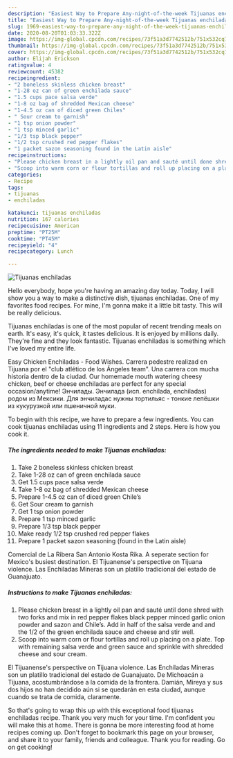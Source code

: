 ```yaml
---
description: "Easiest Way to Prepare Any-night-of-the-week Tijuanas enchiladas"
title: "Easiest Way to Prepare Any-night-of-the-week Tijuanas enchiladas"
slug: 1969-easiest-way-to-prepare-any-night-of-the-week-tijuanas-enchiladas
date: 2020-08-20T01:03:33.322Z
image: https://img-global.cpcdn.com/recipes/73f51a3d7742512b/751x532cq70/tijuanas-enchiladas-recipe-main-photo.jpg
thumbnail: https://img-global.cpcdn.com/recipes/73f51a3d7742512b/751x532cq70/tijuanas-enchiladas-recipe-main-photo.jpg
cover: https://img-global.cpcdn.com/recipes/73f51a3d7742512b/751x532cq70/tijuanas-enchiladas-recipe-main-photo.jpg
author: Elijah Erickson
ratingvalue: 4
reviewcount: 45382
recipeingredient:
- "2 boneless skinless chicken breast"
- "1-28 oz can of green enchilada sauce"
- "1.5 cups pace salsa verde"
- "1-8 oz bag of shredded Mexican cheese"
- "1-4.5 oz can of diced green Chiles"
- " Sour cream to garnish"
- "1 tsp onion powder"
- "1 tsp minced garlic"
- "1/3 tsp black pepper"
- "1/2 tsp crushed red pepper flakes"
- "1 packet sazon seasoning found in the Latin aisle"
recipeinstructions:
- "Please chicken breast in a lightly oil pan and sauté until done shred with two forks and mix in red pepper flakes black pepper minced garlic onion powder and sazon and Chile’s. Add in half of the salsa verde and and the 1/2 of the green enchilada sauce and cheese and stir well."
- "Scoop into warm corn or flour tortillas and roll up placing on a plate. Top with remaining salsa verde and green sauce and sprinkle with shredded cheese and sour cream."
categories:
- Recipe
tags:
- tijuanas
- enchiladas

katakunci: tijuanas enchiladas 
nutrition: 167 calories
recipecuisine: American
preptime: "PT25M"
cooktime: "PT45M"
recipeyield: "4"
recipecategory: Lunch

---
```



![Tijuanas enchiladas](https://img-global.cpcdn.com/recipes/73f51a3d7742512b/751x532cq70/tijuanas-enchiladas-recipe-main-photo.jpg)

Hello everybody, hope you're having an amazing day today. Today, I will show you a way to make a distinctive dish, tijuanas enchiladas. One of my favorites food recipes. For mine, I'm gonna make it a little bit tasty. This will be really delicious.

Tijuanas enchiladas is one of the most popular of recent trending meals on earth. It's easy, it's quick, it tastes delicious. It is enjoyed by millions daily. They're fine and they look fantastic. Tijuanas enchiladas is something which I've loved my entire life.

Easy Chicken Enchiladas - Food Wishes. Carrera pedestre realizad en Tijuana por el &#34;club atlético de los Ángeles team&#34;. Una carrera con mucha historia dentro de la ciudad. Our homemade mouth watering cheesy chicken, beef or cheese enchiladas are perfect for any special occasion/anytime! Энчилады. Энчилада (исп. enchilada, enchiladas) родом из Мексики. Для энчиладас нужны тортильяс - тонкие лепёшки из кукурузной или пшеничной муки.


To begin with this recipe, we have to prepare a few ingredients. You can cook tijuanas enchiladas using 11 ingredients and 2 steps. Here is how you cook it.

<!--inarticleads1-->

##### The ingredients needed to make Tijuanas enchiladas:

1. Take 2 boneless skinless chicken breast
1. Take 1-28 oz can of green enchilada sauce
1. Get 1.5 cups pace salsa verde
1. Take 1-8 oz bag of shredded Mexican cheese
1. Prepare 1-4.5 oz can of diced green Chile’s
1. Get  Sour cream to garnish
1. Get 1 tsp onion powder
1. Prepare 1 tsp minced garlic
1. Prepare 1/3 tsp black pepper
1. Make ready 1/2 tsp crushed red pepper flakes
1. Prepare 1 packet sazon seasoning (found in the Latin aisle)


Comercial de La Ribera San Antonio Kosta Rika. A seperate section for Mexico&#39;s busiest destination. El Tijuanense&#39;s perspective on Tijuana violence. Las Enchiladas Mineras son un platillo tradicional del estado de Guanajuato. 

<!--inarticleads2-->

##### Instructions to make Tijuanas enchiladas:

1. Please chicken breast in a lightly oil pan and sauté until done shred with two forks and mix in red pepper flakes black pepper minced garlic onion powder and sazon and Chile’s. Add in half of the salsa verde and and the 1/2 of the green enchilada sauce and cheese and stir well.
1. Scoop into warm corn or flour tortillas and roll up placing on a plate. Top with remaining salsa verde and green sauce and sprinkle with shredded cheese and sour cream.


El Tijuanense&#39;s perspective on Tijuana violence. Las Enchiladas Mineras son un platillo tradicional del estado de Guanajuato. De Michoacán a Tijuana, acostumbrándose a la comida de la frontera. Damián, Mireya y sus dos hijos no han decidido aún si se quedarán en esta ciudad, aunque cuando se trata de comida, claramente. 

So that's going to wrap this up with this exceptional food tijuanas enchiladas recipe. Thank you very much for your time. I'm confident you will make this at home. There is gonna be more interesting food at home recipes coming up. Don't forget to bookmark this page on your browser, and share it to your family, friends and colleague. Thank you for reading. Go on get cooking!
